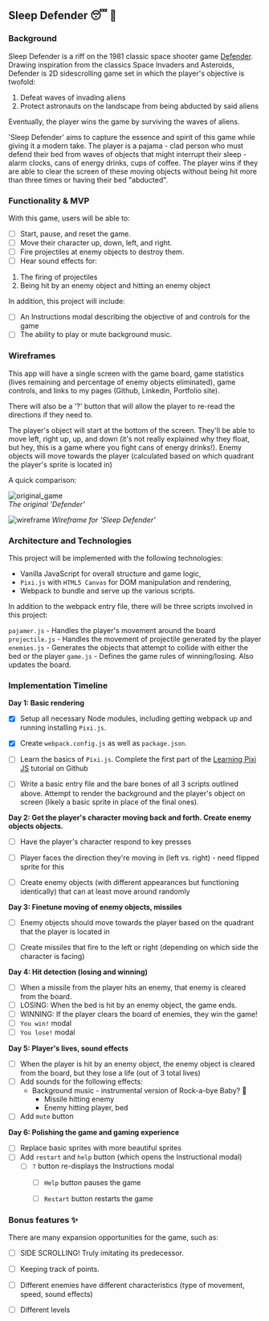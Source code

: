 ## Sleep Defender :sleeping: :space_invader:

### Background

Sleep Defender is a riff on the 1981 classic space shooter game [Defender](http://www.classicgamesarcade.com/game/21638/defender.html). Drawing inspiration from the classics Space Invaders and Asteroids, Defender is 2D sidescrolling game set in which the player's objective is twofold: 

1. Defeat waves of invading aliens
2. Protect astronauts on the landscape from being abducted by said aliens

Eventually, the player wins the game by surviving the waves of aliens.

'Sleep Defender' aims to capture the essence and spirit of this game while giving it a modern take. The player is a pajama - clad person who must defend their bed from waves of objects that might interrupt their sleep - alarm clocks, cans of energy drinks, cups of coffee. The player wins if they are able to clear the screen of these moving objects without being hit more than three times or having their bed "abducted". 


### Functionality & MVP  

With this game, users will be able to:

- [ ] Start, pause, and reset the game.
- [ ] Move their character up, down, left, and right.
- [ ] Fire projectiles at enemy objects to destroy them.
- [ ] Hear sound effects for:
1. The firing of projectiles
2. Being hit by an enemy object and hitting an enemy object

In addition, this project will include:

- [ ] An Instructions modal describing the objective of and controls for the game
- [ ] The ability to play or mute background music. 

### Wireframes

This app will have a single screen with the game board, game statistics (lives remaining and percentage of enemy objects eliminated), game controls, and links to my pages (Github, Linkedin, Portfolio site). 

There will also be a '?' button that will allow the player to re-read the directions if they need to.

The player's object will start at the bottom of the screen. They'll be able to move left, right up, up, and down (it's not really explained why they float, but hey, this is a game where you fight cans of energy drinks!). Enemy objects will move towards the player (calculated based on which quadrant the player's sprite is located in)

A quick comparison:  

![original_game](http://res.cloudinary.com/liuffy/image/upload/v1486409862/original_defender_fhy1pa.gif)  
*The original 'Defender'*

![wireframe](http://res.cloudinary.com/liuffy/image/upload/v1486422363/s_d_wireframe_yyc2ye.png)
*Wireframe for 'Sleep Defender'*


### Architecture and Technologies

This project will be implemented with the following technologies:

- Vanilla JavaScript for overall structure and game logic,
- `Pixi.js` with `HTML5 Canvas` for DOM manipulation and rendering,
- Webpack to bundle and serve up the various scripts.

In addition to the webpack entry file, there will be three scripts involved in this project:

`pajamer.js` - Handles the player's movement around the board
`projectile.js` - Handles the movement of projectile generated by the player
`enemies.js` - Generates the objects that attempt to collide with either the bed or the player 
`game.js` - Defines the game rules of winning/losing. Also updates the board.


### Implementation Timeline

**Day 1: Basic rendering**
- [X] Setup all necessary Node modules, including getting webpack up and running installing `Pixi.js`.  
- [X] Create `webpack.config.js` as well as `package.json`.  
- [ ] Learn the basics of `Pixi.js`. Complete the first part of the [Learning Pixi JS](https://github.com/kittykatattack/learningPixi) tutorial on Github
- [ ] Write a basic entry file and the bare bones of all 3 scripts outlined above. Attempt to render the background and the player's object on screen (likely a basic sprite in place of the final ones).  


**Day 2: Get the player's character moving back and forth. Create enemy objects objects.**
- [ ] Have the player's character respond to key presses
- [ ] Player faces the direction they're moving in (left vs. right) - need flipped sprite for this
- [ ] Create enemy objects (with different appearances but functioning identically) that can at least move around randomly 


**Day 3: Finetune moving of enemy objects, missiles**
- [ ] Enemy objects should move towards the player based on the quadrant that the player is located in
- [ ] Create missiles that fire to the left or right (depending on which side the character is facing)


**Day 4: Hit detection (losing and winning)**
- [ ] When a missile from the player hits an enemy, that enemy is cleared from the board.
- [ ] LOSING: When the bed is hit by an enemy object, the game ends.
- [ ] WINNING: If the player clears the board of enemies, they win the game! 
- [ ] `You win!` modal
- [ ] `You lose!` modal

**Day 5: Player's lives, sound effects**
- [ ] When the player is hit by an enemy object, the enemy object is cleared from the board, but they lose a life (out of 3 total lives)
- [ ] Add sounds for the following effects:
  * Background music - instrumental version of Rock-a-bye Baby? :full_moon_with_face:
	* Missile hitting enemy
	* Enemy hitting player, bed
- [ ] Add `mute` button 

**Day 6: Polishing the game and gaming experience**
- [ ] Replace basic sprites with more beautiful sprites
- [ ] Add `restart` and `help` button (which opens the Instructional modal)
  - [ ] `?` button re-displays the Instructions modal 
 	- [ ] `Help` button pauses the game 
	- [ ] `Restart` button restarts the game


### Bonus features :sparkles:

There are many expansion opportunities for the game, such as:

- [ ] SIDE SCROLLING! Truly imitating its predecessor. 
- [ ] Keeping track of points. 
- [ ] Different enemies have different characteristics (type of movement, speed, sound effects)
- [ ] Different levels 

